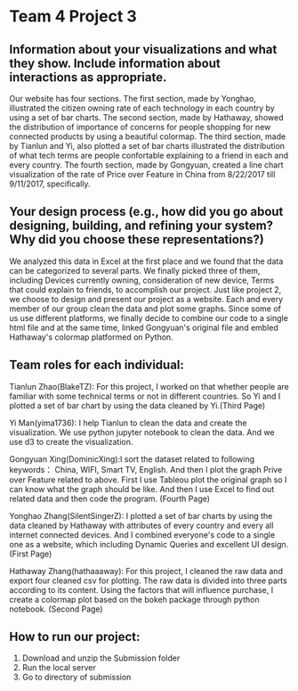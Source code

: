 # Team 4 Project 3
<h2>Information about your visualizations and what they show. Include information about interactions as appropriate.</h2>

Our website has four sections. The first section, made by Yonghao, illustrated the citizen owning rate of each technology in each country by using a set of bar charts. The second section, made by Hathaway, showed the distribution of importance of concerns for people shopping for new connected products by using a beautiful colormap. The third section, made by Tianlun and Yi, also plotted a set of bar charts illustrated the distribution of what tech terms are people confortable explaining to a friend in each and every country. The fourth section, made by Gongyuan, created a line chart visualization of the rate of Price over Feature in China from 8/22/2017 till 9/11/2017, specifically. 

<h2>Your design process (e.g., how did you go about designing, building, and refining your system? Why did you choose these representations?)</h2>

We analyzed this data in Excel at the first place and we found that the data can be categorized to several parts. We finally picked three of them, including Devices currently owning, consideration of new device, Terms that could explain to friends, to accomplish our project. Just like project 2, we choose to design and present our project as a website. Each and every member of our group clean the data and plot some graphs. Since some of us use different platforms, we finally decide to combine our code to a single html file and at the same time, linked Gongyuan's original file and embled Hathaway's colormap platformed on Python. 

<h2>Team roles for each individual:</h2>

Tianlun Zhao(BlakeTZ): For this project, I worked on that whether people are familiar with some technical terms or not in different countries. So Yi and I plotted a set of bar chart by using the data cleaned by Yi.(Third Page)

Yi Man(yima1736): I help Tianlun to clean the data and create the visualization. We use python jupyter notebook to clean the data. And we use d3 to create the visualization.

Gongyuan Xing(DominicXing):I sort the dataset related to following keywords： China, WIFI, Smart TV, English. And then I plot the graph Prive over Feature related to above. First I use Tableou plot the original graph so I can know what the graph should be like. And then I use Excel to find out related data and then code the program. 
 (Fourth Page)

Yonghao Zhang(SilentSingerZ): I plotted a set of bar charts by using the data cleaned by Hathaway with attributes of every country and every all internet connected devices. And I combined everyone's code to a single one as a website, which including Dynamic Queries and excellent UI design. (First Page)

Hathaway Zhang(hathaaaway): For this project, I cleaned the raw data and export four cleaned csv for plotting. The raw data is divided into three parts according to its content. Using the factors that will influence purchase, I create a colormap plot based on the bokeh package through python notebook. (Second Page)

<h2>How to run our project:</h2>

1. Download and unzip the Submission folder
2. Run the local server
3. Go to directory of submission
